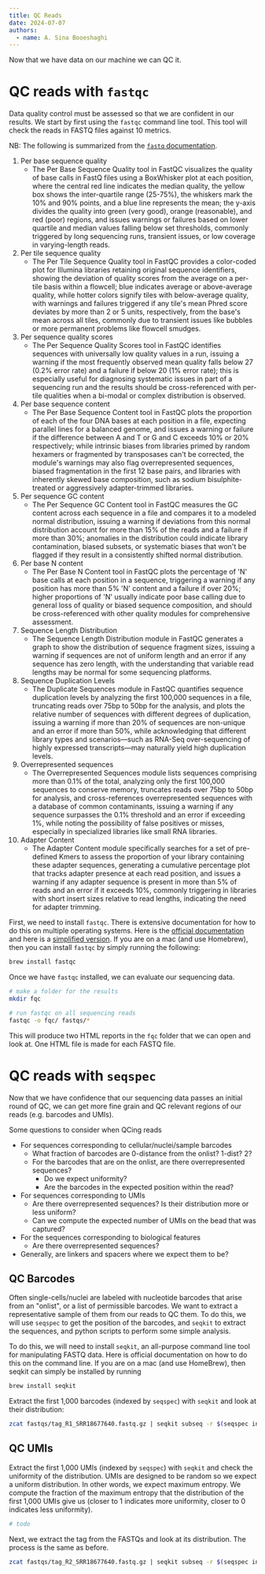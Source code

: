 ```yaml
---
title: QC Reads
date: 2024-07-07
authors:
  - name: A. Sina Booeshaghi
---
```


Now that we have data on our machine we can QC it.

# QC reads with `fastqc`

Data quality control must be assessed so that we are confident in our results. We start by first using the `fastqc` command line tool. This tool will check the reads in FASTQ files against 10 metrics.

NB: The following is summarized from the [`fastq` documentation](https://www.bioinformatics.babraham.ac.uk/projects/fastqc/Help/3%20Analysis%20Modules/).

1. Per base sequence quality
   - The Per Base Sequence Quality tool in FastQC visualizes the quality of base calls in FastQ files using a BoxWhisker plot at each position, where the central red line indicates the median quality, the yellow box shows the inter-quartile range (25-75%), the whiskers mark the 10% and 90% points, and a blue line represents the mean; the y-axis divides the quality into green (very good), orange (reasonable), and red (poor) regions, and issues warnings or failures based on lower quartile and median values falling below set thresholds, commonly triggered by long sequencing runs, transient issues, or low coverage in varying-length reads.
2. Per tile sequence quality
   - The Per Tile Sequence Quality tool in FastQC provides a color-coded plot for Illumina libraries retaining original sequence identifiers, showing the deviation of quality scores from the average on a per-tile basis within a flowcell; blue indicates average or above-average quality, while hotter colors signify tiles with below-average quality, with warnings and failures triggered if any tile's mean Phred score deviates by more than 2 or 5 units, respectively, from the base's mean across all tiles, commonly due to transient issues like bubbles or more permanent problems like flowcell smudges.
3. Per sequence quality scores
   - The Per Sequence Quality Scores tool in FastQC identifies sequences with universally low quality values in a run, issuing a warning if the most frequently observed mean quality falls below 27 (0.2% error rate) and a failure if below 20 (1% error rate); this is especially useful for diagnosing systematic issues in part of a sequencing run and the results should be cross-referenced with per-tile qualities when a bi-modal or complex distribution is observed.
4. Per base sequence content
   - The Per Base Sequence Content tool in FastQC plots the proportion of each of the four DNA bases at each position in a file, expecting parallel lines for a balanced genome, and issues a warning or failure if the difference between A and T or G and C exceeds 10% or 20% respectively; while intrinsic biases from libraries primed by random hexamers or fragmented by transposases can't be corrected, the module's warnings may also flag overrepresented sequences, biased fragmentation in the first 12 base pairs, and libraries with inherently skewed base composition, such as sodium bisulphite-treated or aggressively adapter-trimmed libraries.
5. Per sequence GC content
   - The Per Sequence GC Content tool in FastQC measures the GC content across each sequence in a file and compares it to a modeled normal distribution, issuing a warning if deviations from this normal distribution account for more than 15% of the reads and a failure if more than 30%; anomalies in the distribution could indicate library contamination, biased subsets, or systematic biases that won't be flagged if they result in a consistently shifted normal distribution.
6. Per base N content
   - The Per Base N Content tool in FastQC plots the percentage of 'N' base calls at each position in a sequence, triggering a warning if any position has more than 5% 'N' content and a failure if over 20%; higher proportions of 'N' usually indicate poor base calling due to general loss of quality or biased sequence composition, and should be cross-referenced with other quality modules for comprehensive assessment.
7. Sequence Length Distribution
   - The Sequence Length Distribution module in FastQC generates a graph to show the distribution of sequence fragment sizes, issuing a warning if sequences are not of uniform length and an error if any sequence has zero length, with the understanding that variable read lengths may be normal for some sequencing platforms.
8. Sequence Duplication Levels
   - The Duplicate Sequences module in FastQC quantifies sequence duplication levels by analyzing the first 100,000 sequences in a file, truncating reads over 75bp to 50bp for the analysis, and plots the relative number of sequences with different degrees of duplication, issuing a warning if more than 20% of sequences are non-unique and an error if more than 50%, while acknowledging that different library types and scenarios—such as RNA-Seq over-sequencing of highly expressed transcripts—may naturally yield high duplication levels.
9. Overrepresented sequences
   - The Overrepresented Sequences module lists sequences comprising more than 0.1% of the total, analyzing only the first 100,000 sequences to conserve memory, truncates reads over 75bp to 50bp for analysis, and cross-references overrepresented sequences with a database of common contaminants, issuing a warning if any sequence surpasses the 0.1% threshold and an error if exceeding 1%, while noting the possibility of false positives or misses, especially in specialized libraries like small RNA libraries.
10. Adapter Content
    - The Adapter Content module specifically searches for a set of pre-defined Kmers to assess the proportion of your library containing these adapter sequences, generating a cumulative percentage plot that tracks adapter presence at each read position, and issues a warning if any adapter sequence is present in more than 5% of reads and an error if it exceeds 10%, commonly triggering in libraries with short insert sizes relative to read lengths, indicating the need for adapter trimming.

First, we need to install `fastqc`. There is extensive documentation for how to do this on multiple operating systems. Here is the [official documentation](https://www.bioinformatics.babraham.ac.uk/projects/fastqc/INSTALL.txt) and here is a [simplified version](https://pbertinblog.wordpress.com/fastqc-installation/). If you are on a mac (and use Homebrew), then you can install `fastqc` by simply running the following:

```bash
brew install fastqc
```

Once we have `fastqc` installed, we can evaluate our sequencing data.

```bash
# make a folder for the results
mkdir fqc

# run fastqc on all sequencing reads
fastqc -o fqc/ fastqs/*
```

This will produce two HTML reports in the `fqc` folder that we can open and look at. One HTML file is made for each FASTQ file.

# QC reads with `seqspec`

Now that we have confidence that our sequencing data passes an initial round of QC, we can get more fine grain and QC relevant regions of our reads (e.g. barcodes and UMIs).

Some questions to consider when QCing reads

- For sequences corresponding to cellular/nuclei/sample barcodes
  - What fraction of barcodes are 0-distance from the onlist? 1-dist? 2?
  - For the barcodes that are on the onlist, are there overrepresented sequences?
    - Do we expect uniformity?
    - Are the barcodes in the expected position within the read?
- For sequences corresponding to UMIs
  - Are there overrepresented sequences? Is their distribution more or less uniform?
  - Can we compute the expected number of UMIs on the bead that was captured?
- For the sequences corresponding to biological features
  - Are there overrepresented sequences?
- Generally, are linkers and spacers where we expect them to be?

## QC Barcodes

Often single-cells/nuclei are labeled with nucleotide barcodes that arise from an "onlist", or a list of permissible barcodes. We want to extract a representative sample of them from our reads to QC them. To do this, we will use `seqspec` to get the position of the barcodes, and `seqkit` to extract the sequences, and python scripts to perform some simple analysis.

To do this, we will need to install `seqkit`, an all-purpose command line tool for manipulating FASTQ data. Here is official documentation on how to do this on the command line. If you are on a mac (and use HomeBrew), then seqkit can simply be installed by running

```bash
brew install seqkit
```

Extract the first 1,000 barcodes (indexed by `seqspec`) with `seqkit` and look at their distribution:

```bash
zcat fastqs/tag_R1_SRR18677640.fastq.gz | seqkit subseq -r $(seqspec index -t seqkit -m tag -s barcode -r tag_R1_SRR18677640.fastq.gz spec.yaml)  | awk '(NR-2)%4==0' | head -1000 | sort | uniq -c | sort -nr | head
```

## QC UMIs

Extract the first 1,000 UMIs (indexed by `seqspec`) with `seqkit` and check the uniformity of the distribution. UMIs are designed to be random so we expect a uniform distribution. In other words, we expect maximum entropy. We compute the fraction of the maximum entropy that the distribution of the first 1,000 UMIs give us (closer to 1 indicates more uniformity, closer to 0 indicates less uniformity).

```bash
# todo
```

Next, we extract the tag from the FASTQs and look at its distribution. The process is the same as before.

```bash
zcat fastqs/tag_R2_SRR18677640.fastq.gz | seqkit subseq -r $(seqspec index -t seqkit -m tag -s tag -r tag_R2_SRR18677640.fastq.gz spec.yaml)  | awk '(NR-2)%4==0' | head -1000 | sort | uniq -c | sort -nr | head # look at the first 1000 barcodes
```
